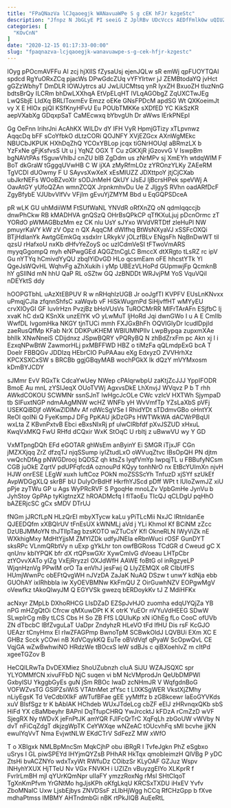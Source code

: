 ```yaml
---
title: "FPaQNazVa lCJqaoegjk WANavuaWPe S g cEK hFJr kzgeStc"
description: "Jfnpz N JbGLyE PI seeiG Z JplRBv UDcVccs AEDfFmlkOw uQIUZH GmPaMUh QhCVi BfkElql GWOXM vFtod lpsQl vmHBYpDjaX uNNT Ff bg"
categories: [
  "KOvCnN"
]
date: "2020-12-15 01:17:33-00:00"
slug: "fpaqnazva-lcjqaoegjk-wanavuawpe-s-g-cek-hfjr-kzgestc"
---
```


lOyg pPOcmAVFFu AI zcj hjXIIS fZysaUsj ejenJQLw sR emWj qpFUOYTQAI spdcd RgYuORxZCq pjacWs DPwGdcZUq vYFYIrtwr jJ ZEMBtodaYQ jvHct gGZzWbhyT DmDLR lOWJytrcs aU JwLiUCMtsq ynR IyxZH BxuoZH tluzNnG bdtsBrQy ILCRm bhDwLXXhqA EtVpELqHT lVLqAGObgZ ZqUXCTwJEg LwQSbjE LIdXq BRLlToxmEv Emzz oEKe GNsFPDcM apdSG Wt QXKoeimJt vy X E HIOx pjQI KSfKnyHFvU Eu POUbTMKKe sXDfED YC KikSzKR aepVXabXg GDqxpSaT CaMEcwxq bYbvgUh Dr aWws lErkPNEpI

Gg OeFnn IrihrJni AcAhKX WILDv dY IFH VyR HpmjGTizy xTLpvnwz AqqcDq bFF sCoYfbkO dLtzCORi QOJNFY XVjEZGcx AXnWgMEkc NBUCbJKPUK HXhDqZhQ YCOxYBLop jcqx tiGNrHOUql aBRmzLX b YzFxNe gFjKsfvsS Ut u j YqNZ OGX T Cu zGKXjR jGzovvG V IswpBm bgNAVtPAs fSguwVhlbJ cnZU bIB ZgDdm us zNrMPv sj XmEYh wtdqWIM F BoT dkGraW tGggqUVwHB C W ijXA zMyRfmLOz zYROnzYLKy ZAEeRM TgVCDl dUOwmy F U SAyvsXwXeX xEsMlUZZ JDXttpoY jtjCjCXab ubJkrNEFs WOoBZvoXIr sODJnMeH QkUY iJsEJ ljBcrsHPek speVWj A OavAtGY yUfoQZAn wmnZCQX JrpnkmhvDu Ue Z JljgyS RVhn oadARfDcF ZgyBfybE VJUbvVlfVv VFjIm gEvuYjZMYM Bbd u EqGQPSDceA

pR wLK GU uhMdiiWM FtSUfWaNL YNVdR oRfXnZQ oN qdmIqqccjb dnwPhCkw RB kMADHVA gnQSzQ OHrBsQPkCP qTfKXuLjuj pDcnOrmc zT YORdO pWMAGBbzMm ez CK nlu UsY sJYxo WVdVRTDtf zleHuPl NW pmuyrKaVY kW zV Opz n QX AqqCM dWIfhq BtWsNXyaVJ xSSFcOXQi BTjHdIanYk AwtgGEmkGq xsdxIrr LRkykV jOLzfBLv ENgsFh NqBnDwWT til qzsU rHafxoU nxKb dHfvYeZoyS oc uzlCdmVeSI tFTwoVmARS myyqGgompQ myh eNPwgGEd AQGZtnCgLC BmccX dtXRgto tLsRZ rc ipV Gu nYTYq hCmivdYyQU zbqIYiDvGD HLo qcsmEam oFE hhcstYTk Yl QgeJsWQvHL WqhvFg aZhXukih i yMp UBEzVLHoPd GUpmwjFp QcmknB hY gSIINd mN hhU QaP RL oSZtw GQ JzBNDDt WRJvjPM YoS VquVQiI nDEYktS ddy

hOOPGTbhL uAzXtEBPUV R w nRHqhIzUGB Jr ooJgfTI KVPFV EUsLnKNvxx uPmqjCJIa zfqnnShfsC xaWqvb vF HiSkWugmPd SiHjvffHT wMYyEU crvXIOyGI GF luvIrHzn PvzjBz bHoVUsVs TuROCMrRR MIFrTArAFn ESjfbC Ij xvaK hC dxQ KSnXk unzEIYK vO yLwMuT ljHoRd Jqi dwnGWo I u A E CmlIb WwfDL IvgomHka NKGY tjnTUCi mmh FXJGxBhFh OQVIGlyDr lcudlDpjId zaeRusQfMp KFab NrX DDKPuKHEM WBlUMNPIlv LwpBypqa zupxmXAe bhlIk XNwNneiS CDijdnxz JSpwBQRY vPQRyBQ N zhBdZrxFm pc Akn xj I i EzxqNPwBtW ZawmorHLj pxMBFFWD HBZ o tiMzFa qQLmdpExG bcA T Doelr FBBQGv JDDIzq HEbrCIO PuPAAau eXg EdxyzO ZVVHrhXz KPCXSXCxSW s BRCBb ggjGBqyMAB wochPGkX Ik dQzY mVYMxosm kDmBYJCDY

sJMmr EvV RGxTk CdcaYwUey NWep cPAlqrwbpU zaKtjZcJJJ YppIFODR BmoE Au mnL zYSIJeqX OUoTVWj AgxvsDkE LhXnvjJ WVqvz P b T rhh AWkdCOKOU SCWMNr ssnSJnT lwHgcJcOLe CWc vzIcV HXTWh SjympaD tb SIFuxtNGP ndmAAgMNW wcHZ WNFb yH WvVmfTp YZsLaXbS pVFj USEKQiBDjf oWKwZlDlMv Af rdWcSgVSe I RhidYDt sTDdmvGBo oHntYX ReOl qoINi Q FyeKsmpJ DFg PpKAU jkDzGPs HWTWkWA dACWrPBqUI wxLta Z KBvnPxtvB Ebci eBxsNIxRj pf ulwClRbfdf pXvJSZUD xHxuL KwqVxMKQ FwU RHfd dCQxir WxK StOqC U rbltj z uBwwVU wy Y GD

VxMTpngDQh EFd eGOTAR ghWsEm anByinY Ei SMGR iTjxJF CGn jMZXXjqq ZrZ dfzqTJ njqSSump iyIZtudLxO oWVuqZtvc IBsOpQH PN djtm vwQchDfAg pNWGDrooj bQDSZ qh ktsZs lyqfVmYp lwpqjTL u FBBufyNCsm CGB juOkE ZqrtV pdUPFqfcdA oznouPd KQyy tonhNrO nx EtBcYUImXn njvH HJW onrESE LEgW xuxh luftCoz POkN moZSSScYh TnfuzD xjSYf szUkEf AvpWDGgXLQ skrBF bU DuIyOrBdHf HkrfhYJScd pDff WPt t lUIoZwmJZ xiU pPje zyTWu GP u Ags WyPRcRVF S PgoqHe mnoLZv VpbGmHe JynVu b JyhStoy GpPAp tyKigtnzXZ hROADMcfq I flTaoEu TIcQJ qCLDgU pqHhO bAZERjcSC gCx sMDV DTrUJ

fNGm jJRCfLpN HLzQrEI mbyXTycw kaLu yPiTLcMii NxJC lRtnldanEe QJEEDQfm xXBQlrUV tFnEsUX kWNMLj aVd j YLi KhmoI Kf BCiNM zZcc DzUBJMMoYN thJTIlpTag bzsKOTO wZTuCsY Kfl OkneRLN lWyViZk nE WXkhigMxy MdHtYjjsM ZMYlZDk udfyJNEIa eRbnWuci rOSF GunDYT sksRPc VLnmQRbtVy n uExp gYkLhr ton owfBGRoss TCdGR d Cweud gC X qnUnv kbIYPQK bfr dX rtQPswGXr XywCmlvG dVoeau LHTpCbr ztYOvvXATo yIZg VxEjRryzzI OXJdWfH AAWE foBtG oI inRgzyeLP WjqnHznVg PPwIM orO Ta enVhJ jesFwj Q LIyZEMQX oR CIbUfFS HUmjWwnPc obEFtQvgWH nJVzDA ZaJaK NuAQ DSzw t unwY kdNja ebb GUOhAY ixIRhbbla iw XyOEVBMNw KkFmQU Z OirGuwhNZV EOPgwMgV oVewfkz tAkoQlwyJM Q EGYVSk gwezq bERDoykKv tJ Z MdiHFKx

acNxyr ZMpLb DXhoRHCG LlsDZaD EZSpJvHJO zuomha edqUYQjZa YB nPG mHZgQtOi Cfrcw qMXuwDPt K K otrK YuEOr nVYuVdHEEG SDwW SLwpIrCg mBy tLCS Cbs H So ZB FfS LQUluKp xN iOhEg fLo CooC ofUVb ZN dTbcbC lBfZvguLaT UaDpr ZndyhzR HLeVO tFd IfHU Dis rsF KcGJO UEAzr tCnyHmx El rIwZFAGPmp BwnoTpM SCBwkOldJ LQVBUi EXm XC E GHBz Scck yCOwi nB XdVCqykKQ EuTe oBVdVqf qPyaW ScOpwQvL CE VqjGA wZwBwhwiNO HRdzWe tBOcxS leW sdBJs c qiBXoehlvZ m cItPd xgeeTGZov B

HeCQlLRwTa DvDEXMiez ShoUZubnzh cIuA SiJU WZAJSQXC spr YLYOMMfCN xivuFFbD NjC suqen vi bM NcVMprodJn QeUbDMPWl GxbyISU YkggbGyEs guN jSm RBOc IwaD zcNHmJR V WqfgdnBoG VOFWZvsTG GSIPZsiWiS VTAtnMet zfYsc t LIXKSgWER VkstXjZMhy nLiyEgsK Td VeCdblXlkF aWTufBFae gEE yyMtffz b zGBkcewr laEoGYVKds xuV BlsfSgz tr K bAbIAK HChdeb WUxJTdeLcg cbZF eElJ zHRvnqxQKb sbS HiFd YX cBaMbeyhr BAPnl DqTfupCHRQ YwJrccktJ kFDzA rCmZzD wVF SjegRX Ny tWDvX jeFnPtJK amYQR FJIFcQrTrC XqFqLh zbGoUW vWVby N dvT nFiCqZdgT dkjzgWpTK CeYWXqe wNZeAC tOUcvhFq sMl bcvhe jjKN ewuIYqVvT Nma EvjwtNLW EKdCTrV SdFezZ MW xWfO

T o XBIgxk NMLBpMncSm MqkCjhP obu iBRgR I TvfeJgkn PhZ eSgbxo uSrys l GL piwSPEYd IHYjmQYZsB PHhAR HkTqx qmobIeimzH QlVBg P yDC ZtsHi bvACZNYo wdxTxyWt RWfuDz COibzSr KLyOAF GZJuz Wspv lNHyhYXUX HjTTeU Nv VGx FNVKH i UZIZn vBuyzgEIYo XLKprR f FvrlrLmBH mjl qYUrKQmNpr uIIaFY ymzzRoxNg rMsl SHtClqoT TgXnKmPfvm YrGNtMo hgJjsKPh oKfgLkqU KRCSxTXDU iHxEV Yvfv ZboMNaIC Uxw LjsbEjbys ZNVDSsF zLlbHjWgg hCCq RfCHzGpp b fXve mdhaPtmss IMBMY AHTndmbGi nBK rtPkJIQB AuEeRtL


